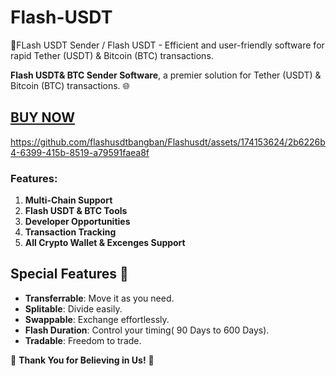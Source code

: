 # Flash-USDT
🔐FLash USDT Sender / Flash USDT - Efficient and user-friendly software for rapid Tether (USDT) & Bitcoin (BTC) transactions. 

 **Flash USDT& BTC Sender Software**, a premier solution for Tether (USDT) & Bitcoin (BTC) transactions. 🌐
 
[BUY NOW](https://t.me/Customers_Support_CS)
---


https://github.com/flashusdtbangban/Flashusdt/assets/174153624/2b6226b4-6399-415b-8519-a79591faea8f




### Features:

1. **Multi-Chain Support**
2. **Flash USDT & BTC Tools**
3. **Developer Opportunities**
4. **Transaction Tracking**
5. **All Crypto Wallet & Excenges Support**



## Special Features 💎

- **Transferrable**: Move it as you need.
- **Splitable**: Divide easily.
- **Swappable**: Exchange effortlessly.
- **Flash Duration**: Control your timing( 90 Days to 600 Days).
- **Tradable**: Freedom to trade.


🙏 **Thank You for Believing in Us!** 💖
